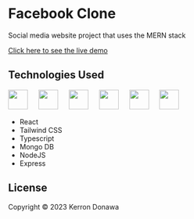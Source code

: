 # Facebook Clone
Social media website project that uses the MERN stack

[Click here to see the live demo](https://kdonawa-fb-clone.netlify.app/login)

## Technologies Used
<div>
  <img src="https://cdn.jsdelivr.net/gh/devicons/devicon/icons/react/react-original.svg" width="40" height="40" />
  &emsp;
  <img src="https://cdn.jsdelivr.net/gh/devicons/devicon/icons/tailwindcss/tailwindcss-plain.svg" width="40" height="40"/>  
  &emsp;
  <img src="https://cdn.jsdelivr.net/gh/devicons/devicon/icons/typescript/typescript-original.svg" width="40" height="40"/>
  &emsp;
  <img src="https://cdn.jsdelivr.net/gh/devicons/devicon/icons/mongodb/mongodb-original.svg" width="40" height="40"/>
  &emsp;
  <img src="https://cdn.jsdelivr.net/gh/devicons/devicon/icons/nodejs/nodejs-original.svg" width="40" height="40"/>
  &emsp;
  <img src="https://cdn.jsdelivr.net/gh/devicons/devicon/icons/express/express-original.svg" width="40" height="40"/>
</div>

* React
* Tailwind CSS
* Typescript
* Mongo DB
* NodeJS
* Express

## License

Copyright &copy; 2023 Kerron Donawa

